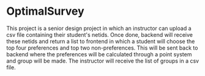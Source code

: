 # OptimalSurvey
This project is a senior design project in which an instructor can upload a csv file containing their student's netids. 
Once done, backend will receive these netids and return a list to frontend in which a student will choose the top four preferences and top two non-preferences.
This will be sent back to backend where the preferences will be calculated through a point system and group will be made.
The instructor will receive the list of groups in a csv file.
